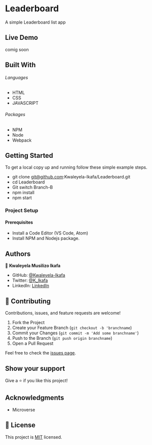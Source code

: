 # Leaderboard
A simple Leaderboard list app 

## Live Demo
comig soon

## Built With

###### Languages 
- HTML
- CSS
- JAVASCRIPT

###### Packages 
- NPM
- Node
- Webpack

## Getting Started

To get a local copy up and running follow these simple example steps.

- git clone git@github.com:Kwaleyela-Ikafa/Leaderboard.git
- cd Leaderboard
- Git switch Branch-B
- npm install
- npm start

### Project Setup

#### Prerequisites
- Install a Code Editor (VS Code, Atom)
- Install NPM and Nodejs package.


## Authors

👤 **Kwaleyela Musilizo Ikafa**

- GitHub: [@Kwaleyela-Ikafa](https://github.com/Kwaleyela-Ikafa)
- Twitter: [@K_Ikafa](https://twitter.com/K_Ikafa)
- LinkedIn: [LinkedIn](https://zm.linkedin.com/in/kwaleyela-musilizo-ikafa-abaa1a20b?trk=people-guest_people_search-card)


## 🤝 Contributing

Contributions, issues, and feature requests are welcome!

1. Fork the Project
2. Create your Feature Branch (`git checkout -b 'branchname`)
3. Commit your Changes (`git commit -m 'Add some branchname'`)
4. Push to the Branch (`git push origin branchname`)
5. Open a Pull Request

Feel free to check the [issues page](../../issues/).

## Show your support

Give a ⭐️ if you like this project!

## Acknowledgments

- Microverse

## 📝 License

This project is [MIT](./MIT.md) licensed.
